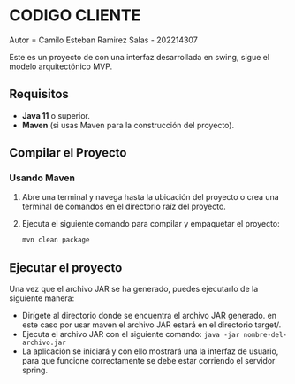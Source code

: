 # CODIGO CLIENTE
Autor = Camilo Esteban Ramirez Salas - 202214307

Este es un proyecto de con una interfaz desarrollada en swing, sigue el modelo arquitectónico MVP.

## Requisitos

- **Java 11** o superior.
- **Maven** (si usas Maven para la construcción del proyecto).

## Compilar el Proyecto

### Usando Maven

1. Abre una terminal y navega hasta la ubicación del proyecto o crea una terminal de comandos en el directorio raíz del proyecto.
2. Ejecuta el siguiente comando para compilar y empaquetar el proyecto:

   ```bash
   mvn clean package

## Ejecutar el proyecto
Una vez que el archivo JAR se ha generado, puedes ejecutarlo de la siguiente manera:
- Dirígete al directorio donde se encuentra el archivo JAR generado. en este caso por usar maven el archivo JAR estará en el directorio target/. 
- Ejecuta el archivo JAR con el siguiente comando: `java -jar nombre-del-archivo.jar`
- La aplicación se iniciará y con ello mostrará una la interfaz de usuario, para que funcione correctamente se debe estar corriendo el servidor spring. 